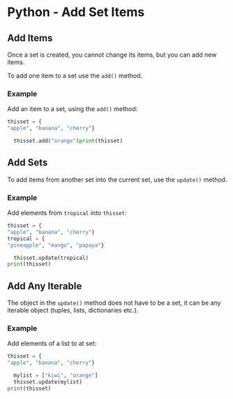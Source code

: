 
Python - Add Set Items
======================


Add Items
---------



Once a set is created, you cannot change its items, but you can add new items.



To add one item to a set use the `add()` 
method.



### Example


Add an item to a set, using the `add()` 
method:



```python
thisset = {
"apple", "banana", "cherry"}

  thisset.add("orange")print(thisset)
```


Add Sets
--------


To add items from another set into the current set, use the `update()` 
method.



### Example


Add elements from `tropical` into `thisset`:



```python
thisset = {
"apple", "banana", "cherry"}
tropical = {
"pineapple", "mango", "papaya"}

  thisset.update(tropical)
print(thisset)
```


Add Any Iterable
----------------


The object in the `update()` method does not have 
to be a set, it can be any iterable object (tuples, lists, dictionaries etc.).



### Example


Add elements of a list to at set:



```python
thisset = {
"apple", "banana", "cherry"}

  mylist = ["kiwi", "orange"]
  thisset.update(mylist)
print(thisset)
```


